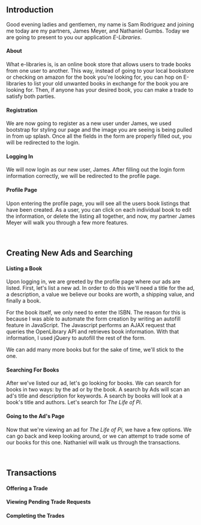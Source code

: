 ## Introduction
Good evening ladies and gentlemen, my name is Sam Rodriguez and joining me today are my partners, James Meyer, and Nathaniel Gumbs. Today we are 
going to present to you our application *E-Libraries*.

#### About

What e-libraries is, is an online book store that allows users to trade books from one user to another. This way, instead of going to your local 
bookstore or checking on amazon for the book you're looking for, you can hop on E-libraries to list your old unwanted books in exchange for the 
book you are looking for. Then, if anyone has your desired book, you can make a trade to satisfy both parties. 

#### Registration

We are now going to register as a new user under James, we used bootstrap for styling our page and the image you are seeing is being pulled in from
 up splash. Once all the fields in the form are properly filled out, you will be redirected to the login.
#### Logging In

We will now login as our new user, James. After filling out the login form information correctly, we will be redirected to the profile page.

#### Profile Page

Upon entering the profile page, you will see all the users book listings that have been created. As a user, you can click on each individual book 
to edit the information, or delete the listing all together, and now, my partner James Meyer will walk you through a few more features. 

<br>

## Creating New Ads and Searching

#### Listing a Book

Upon logging in, we are greeted by the profile page where our ads are listed. First, let's list a new ad. In order to do
this we'll need a title for the ad, a description, a value we believe our books are worth, a shipping value, and finally
a book. 

For the book itself, we only need to enter the ISBN. The reason for this is because I was able to automate the form
creation by writing an autofill feature in JavaScript. The Javascript performs an AJAX request that queries the
OpenLibrary API and retrieves book information. With that information, I used jQuery to autofill the rest of the form.

We can add many more books but for the sake of time, we'll stick to the one. 

#### Searching For Books

After we've listed our ad, let's go looking for books. We can search for books in two ways: by the ad or by the book. A
search by Ads will scan an ad's title and description for keywords. A search by books will look at a book's title and
authors. Let's search for *The Life of Pi*.

#### Going to the Ad's Page

Now that we're viewing an ad for *The Life of Pi*, we have a few options. We can go back and keep looking around, or we
can attempt to trade some of our books for this one. Nathaniel will walk us through the transactions.

<br>

## Transactions

#### Offering a Trade

#### Viewing Pending Trade Requests

#### Completing the Trades